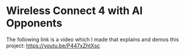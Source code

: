 # Wireless Connect 4 with AI Opponents

The following link is a video which I made that explains and demos this project: https://youtu.be/P447xZhtXsc
